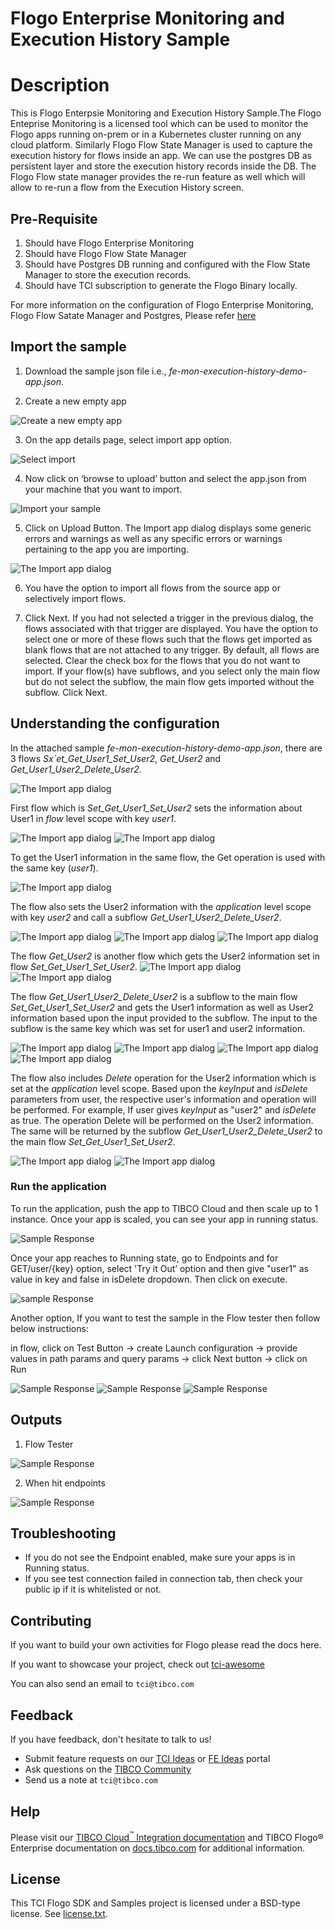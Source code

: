 # Flogo Enterprise Monitoring and Execution History Sample

# Description

This is Flogo Enterpsie Monitoring and Execution History Sample.The Flogo Enteprise Monitoring is a licensed tool which can be used to monitor the Flogo apps running on-prem or in a Kubernetes cluster running on any cloud platform. Similarly Flogo Flow State Manager is used to capture the execution history for flows inside an app. We can use the postgres DB as persistent layer and store the execution history records inside the DB. The Flogo Flow state manager provides the re-run feature as well which will allow to re-run a flow from the Execution History screen.


## Pre-Requisite
1. Should have Flogo Enterprise Monitoring
2. Should have Flogo Flow State Manager
3. Should have Postgres DB running and configured with the Flow State Manager to store the execution records.
4. Should have TCI subscription to generate the Flogo Binary locally.

For more information on the configuration of Flogo Enterprise Monitoring, Flogo Flow Satate Manager and Postgres, Please refer [here](https://integration.cloud.tibco.com/docs/index.html#Subsystems/flogo/flogo-all/monitoring.html?TocPath=TIBCO%2520Flogo%25C2%25AE%2520Apps%257CDeployment%2520and%2520Configuration%257CBuilding%2520an%2520App%2520Executable%257CMonitoring%257C_____0)


## Import the sample
1. Download the sample json file i.e., *fe-mon-execution-history-demo-app.json*.

2. Create a new empty app

![Create a new empty app](../import-screenshots/2.png)

3. On the app details page, select import app option.

![Select import](../import-screenshots/3.png)

4. Now click on ‘browse to upload’ button and select the app.json from your machine that you want to import.

![Import your sample](../import-screenshots/4.png)

5. Click on Upload Button. The Import app dialog displays some generic errors and warnings as well as any specific errors or warnings pertaining to the app you are importing.

![The Import app dialog](../import-screenshots/5.png)

6. You have the option to import all flows from the source app or selectively import flows.

7.  Click Next. If you had not selected a trigger in the previous dialog, the flows associated with that trigger are displayed. You have the option to select one or more of these flows such that the flows get imported as blank flows that are not attached to any trigger. By default, all flows are selected. Clear the check box for the flows that you do not want to import. If your flow(s) have subflows, and you select only the main flow but do not select the subflow, the main flow gets imported without the subflow. Click Next.



## Understanding the configuration

In the attached sample *fe-mon-execution-history-demo-app.json*, there are 3 flows *Sx`et_Get_User1_Set_User2*, *Get_User2* and *Get_User1_User2_Delete_User2*.

![The Import app dialog](../import-screenshots/1_AllThreeFlows.png)

First flow which is *Set_Get_User1_Set_User2* sets the information about User1 in *flow* level scope with key *user1*.  

![The Import app dialog](../import-screenshots/setUser1Info.png)
![The Import app dialog](../import-screenshots/inputInUser1Info.png)

To get the User1 information in the same flow, the Get operation is used with the same key (*user1*).

![The Import app dialog](../import-screenshots/getUser1InfoSameFlow.png)

The flow also sets the User2 information with the *application* level scope with key *user2* and call a subflow *Get_User1_User2_Delete_User2*.

![The Import app dialog](../import-screenshots/SetUser2Info.png)
![The Import app dialog](../import-screenshots/InputUser2Info.png)
![The Import app dialog](../import-screenshots/SubflowInFlow1.png)

The flow *Get_User2* is another flow which gets the User2 information set in flow *Set_Get_User1_Set_User2*.
![The Import app dialog](../import-screenshots/GetUser2InfoFlow2.png)
![The Import app dialog](../import-screenshots/InputInUser2Info.png)

The flow *Get_User1_User2_Delete_User2* is a subflow to the main flow *Set_Get_User1_Set_User2* and gets the User1 information as well as User2 information based upon the input provided to the subflow. The input to the subflow is the same key which was set for user1 and user2 information.

![The Import app dialog](../import-screenshots/User1BranchingCondition.png)
![The Import app dialog](../import-screenshots/GetUser1InfoInSubflow.png)
![The Import app dialog](../import-screenshots/User2BranchingCondition.png)
![The Import app dialog](../import-screenshots/GetUser2InfoInSubflow.png)
 
The flow also includes *Delete* operation for the User2 information which is  set at the *application* level scope. Based upon the *keyInput* and *isDelete* parameters from user, the respective user's information and operation will be performed.
For example, If user gives *keyInput* as "user2" and *isDelete* as true. The operation Delete will be performed on the User2 information. The same will be returned by the subflow *Get_User1_User2_Delete_User2* to the main flow *Set_Get_User1_Set_User2*.

![The Import app dialog](../import-screenshots/DeleteBRanchingCondition.png)
![The Import app dialog](../import-screenshots/DeleteOperation.png)



### Run the application

To run the application, push the app to TIBCO Cloud and then scale up to 1 instance. Once your app is scaled, you can see your app in running status.

![Sample Response](../import-screenshots/ScaleInstance.png)


Once your app reaches to Running state, go to Endpoints and for GET/user/{key} option, select 'Try it Out’ option and then give "user1" as value in key and false in isDelete dropdown. Then click on execute.

![sample Response](../import-screenshots/1_Execute.png)

Another option, If you want to test the sample in the Flow tester then follow below instructions:
 
in flow, click on Test Button -> create Launch configuration -> provide values in path params and query params -> click Next button -> click on Run

![Sample Response](../import-screenshots/1_launchconfig.png)
![Sample Response](../import-screenshots/2_launchconfig.png)
![Sample Response](../import-screenshots/3_valuesLaunchConfig.png)


## Outputs

1. Flow Tester

![Sample Response](../import-screenshots/4_testeroutput.png)


2. When hit endpoints

![Sample Response](../import-screenshots/2_user1Info.png)


## Troubleshooting

* If you do not see the Endpoint enabled, make sure your apps is in Running status.
* If you see test connection failed in connection tab, then check your public ip if it is whitelisted or not.

## Contributing
If you want to build your own activities for Flogo please read the docs here.

If you want to showcase your project, check out [tci-awesome](https://github.com/TIBCOSoftware/tci-awesome)

You can also send an email to `tci@tibco.com`

## Feedback
If you have feedback, don't hesitate to talk to us!

* Submit feature requests on our [TCI Ideas](https://ideas.tibco.com/?project=TCI) or [FE Ideas](https://ideas.tibco.com/?project=FE) portal
* Ask questions on the [TIBCO Community](https://community.tibco.com/answers/product/344006)
* Send us a note at `tci@tibco.com`

## Help
Please visit our [TIBCO Cloud<sup>&trade;</sup> Integration documentation](https://integration.cloud.tibco.com/docs/) and TIBCO Flogo® Enterprise documentation on [docs.tibco.com](https://docs.tibco.com/) for additional information.

## License
This TCI Flogo SDK and Samples project is licensed under a BSD-type license. See [license.txt](license.txt).










